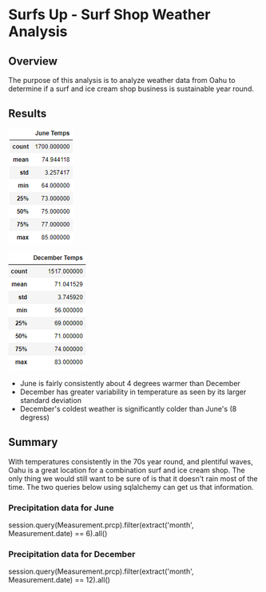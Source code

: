 # Surfs Up - Surf Shop Weather Analysis

## Overview
The purpose of this analysis is to analyze weather data from Oahu to determine if a surf and ice cream shop business is sustainable year round.

## Results

![June Temperature Summary](https://github.com/deklund76/surfs_up/blob/main/resources/june_temps.png)

![December Temperature Summary](https://github.com/deklund76/surfs_up/blob/main/resources/december_temps.png)

* June is fairly consistently about 4 degrees warmer than December
* December has greater variability in temperature as seen by its larger standard deviation
* December's coldest weather is significantly colder than June's (8 degress)

## Summary

With temperatures consistently in the 70s year round, and plentiful waves, Oahu is a great location for a combination surf and ice cream shop. The only thing we would still want to be sure of is that it doesn't rain most of the time. The two queries below using sqlalchemy can get us that information.

### Precipitation data for June
session.query(Measurement.prcp).filter(extract('month', Measurement.date) == 6).all()

### Precipitation data for December
session.query(Measurement.prcp).filter(extract('month', Measurement.date) == 12).all()
